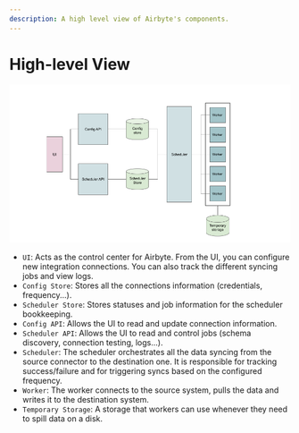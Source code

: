 ```yaml
---
description: A high level view of Airbyte's components.
---
```


# High-level View

![3.048-Kilometer view](../.gitbook/assets/10-000-feet-view%20%2816%29%20%2817%29.png)

* `UI`: Acts as the control center for Airbyte. From the UI, you can configure new integration connections. You can also track the different syncing jobs and view logs.
* `Config Store`: Stores all the connections information \(credentials, frequency...\).
* `Scheduler Store`: Stores statuses and job information for the scheduler bookkeeping.
* `Config API`: Allows the UI to read and update connection information.
* `Scheduler API`: Allows the UI to read and control jobs \(schema discovery, connection testing, logs...\).
* `Scheduler`: The scheduler orchestrates all the data syncing from the source connector to the destination one. It is responsible for tracking success/failure and for triggering syncs based on the configured frequency.
* `Worker`: The worker connects to the source system, pulls the data and writes it to the destination system.
* `Temporary Storage`: A storage that workers can use whenever they need to spill data on a disk.

